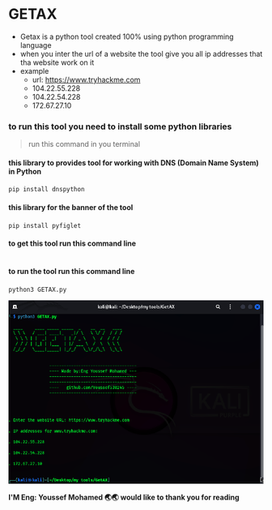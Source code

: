 # GETAX
- Getax is a python tool created 100% using python programming language
- when you inter the url of a website the tool give you all ip addresses that tha website work on it
- example
    - url: https://www.tryhackme.com
    -  104.22.55.228
    -  104.22.54.228
    -  172.67.27.10

### to run this tool you need to install some python libraries 
> run this command in you terminal

#### this library to provides tool for working with DNS (Domain Name System) in Python
```
pip install dnspython
```
#### this library for the banner of the tool 
```
pip install pyfiglet
```
#### to get this tool run this command line
```

```
#### to run the tool run this command line 
```
python3 GETAX.py
```
![GETAX](https://github.com/Youssef530245/GETAX/blob/main/Getax.png?raw=true "Getax.png")

**I'M Eng: Youssef Mohamed 🌏🌏 would like to thank you for reading**


  
